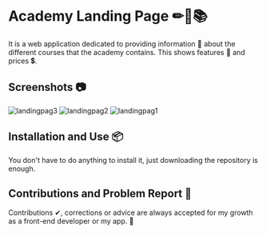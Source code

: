 # Academy Landing Page ✏📕📚

It is a web application dedicated to providing information 📖 about the different courses that the academy contains. This shows features 📝 and prices 💲.

## Screenshots 📷

![landingpag3](https://github.com/JsonRodriguez/AcademyLandingPage/assets/105531721/b58b5884-b10b-472c-82a9-e6137bfacb63)
![landingpag2](https://github.com/JsonRodriguez/AcademyLandingPage/assets/105531721/a1ad613a-85e9-4bbc-a6d2-ecba882b7d10)
![landingpag1](https://github.com/JsonRodriguez/AcademyLandingPage/assets/105531721/7a321469-cea8-4a7c-b8d0-5bd305573578)

## Installation and Use 📦

You don't have to do anything to install it, just downloading the repository is enough.

## Contributions and Problem Report 🤝

Contributions ✔, corrections or advice are always accepted for my growth as a front-end developer or my app. 💪

